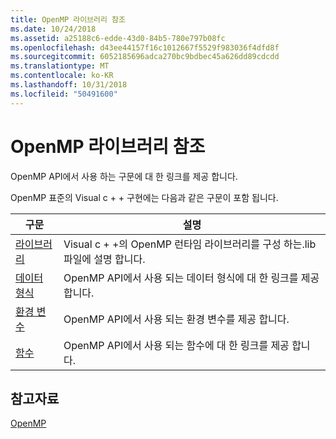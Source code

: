 ```yaml
---
title: OpenMP 라이브러리 참조
ms.date: 10/24/2018
ms.assetid: a25188c6-edde-43d0-84b5-780e797b08fc
ms.openlocfilehash: d43ee44157f16c1012667f5529f983036f4dfd8f
ms.sourcegitcommit: 6052185696adca270bc9bdbec45a626dd89cdcdd
ms.translationtype: MT
ms.contentlocale: ko-KR
ms.lasthandoff: 10/31/2018
ms.locfileid: "50491600"
---
```

# <a name="openmp-library-reference"></a>OpenMP 라이브러리 참조

OpenMP API에서 사용 하는 구문에 대 한 링크를 제공 합니다.

OpenMP 표준의 Visual c + + 구현에는 다음과 같은 구문이 포함 됩니다.

|구문|설명|
|---------------|-----------------|
|[라이브러리](openmp-libraries.md)|Visual c + +의 OpenMP 런타임 라이브러리를 구성 하는.lib 파일에 설명 합니다.|
|[데이터 형식](openmp-data-types.md)|OpenMP API에서 사용 되는 데이터 형식에 대 한 링크를 제공 합니다.|
|[환경 변수](openmp-environment-variables.md)|OpenMP API에서 사용 되는 환경 변수를 제공 합니다.|
|[함수](openmp-functions.md)|OpenMP API에서 사용 되는 함수에 대 한 링크를 제공 합니다.|

## <a name="see-also"></a>참고자료

[OpenMP](../../../parallel/openmp/openmp-in-visual-cpp.md)